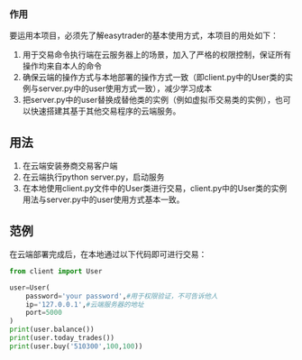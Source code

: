 ### 作用

要运用本项目，必须先了解easytrader的基本使用方式，本项目的用处如下：
1. 用于交易命令执行端在云服务器上的场景，加入了严格的权限控制，保证所有操作均来自本人的命令
2. 确保云端的操作方式与本地部署的操作方式一致（即client.py中的User类的实例与server.py中的user使用方式一致），减少学习成本
3. 把server.py中的user替换成替他类的实例（例如虚拟币交易类的实例），也可以快速搭建其基于其他交易程序的云端服务。

## 用法

1. 在云端安装券商交易客户端
2. 在云端执行python server.py，启动服务
3. 在本地使用client.py文件中的User类进行交易，client.py中的User类的实例用法与server.py中的user使用方式基本一致。

## 范例

在云端部署完成后，在本地通过以下代码即可进行交易：

```python
from client import User

user=User(
    password='your password',#用于权限验证，不可告诉他人
    ip='127.0.0.1',#云端服务器的地址
    port=5000
)
print(user.balance())
print(user.today_trades())
print(user.buy('510300',100,100))
```

